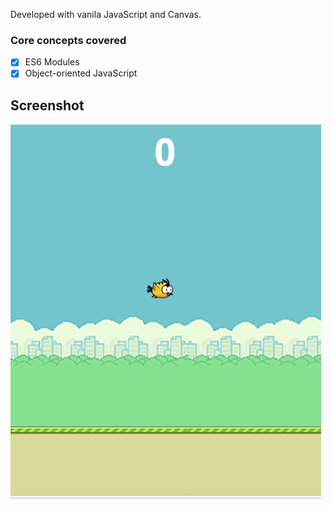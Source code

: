 Developed with vanila JavaScript and Canvas.

### Core concepts covered

- [x] ES6 Modules
- [x] Object-oriented JavaScript

## Screenshot

![screenshot](screenshot.png)
